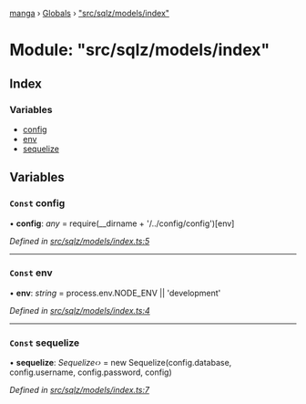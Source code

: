 [manga](../README.md) › [Globals](../globals.md) › ["src/sqlz/models/index"](_src_sqlz_models_index_.md)

# Module: "src/sqlz/models/index"

## Index

### Variables

* [config](_src_sqlz_models_index_.md#const-config)
* [env](_src_sqlz_models_index_.md#const-env)
* [sequelize](_src_sqlz_models_index_.md#const-sequelize)

## Variables

### `Const` config

• **config**: *any* = require(__dirname + '/../config/config')[env]

*Defined in [src/sqlz/models/index.ts:5](https://github.com/tushar1210/manga-node/blob/a01e945/src/sqlz/models/index.ts#L5)*

___

### `Const` env

• **env**: *string* = process.env.NODE_ENV || 'development'

*Defined in [src/sqlz/models/index.ts:4](https://github.com/tushar1210/manga-node/blob/a01e945/src/sqlz/models/index.ts#L4)*

___

### `Const` sequelize

• **sequelize**: *Sequelize‹›* = new Sequelize(config.database, config.username, config.password, config)

*Defined in [src/sqlz/models/index.ts:7](https://github.com/tushar1210/manga-node/blob/a01e945/src/sqlz/models/index.ts#L7)*
